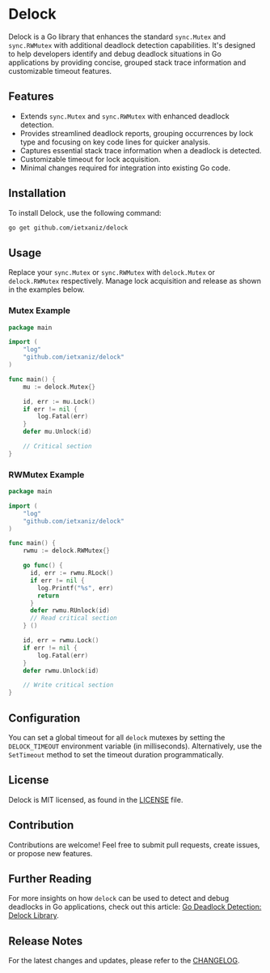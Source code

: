 # Delock

Delock is a Go library that enhances the standard `sync.Mutex` and `sync.RWMutex` with additional deadlock detection capabilities. It's designed to help developers identify and debug deadlock situations in Go applications by providing concise, grouped stack trace information and customizable timeout features.

## Features

- Extends `sync.Mutex` and `sync.RWMutex` with enhanced deadlock detection.
- Provides streamlined deadlock reports, grouping occurrences by lock type and focusing on key code lines for quicker analysis.
- Captures essential stack trace information when a deadlock is detected.
- Customizable timeout for lock acquisition.
- Minimal changes required for integration into existing Go code.

## Installation

To install Delock, use the following command:

```bash
go get github.com/ietxaniz/delock
```

## Usage

Replace your `sync.Mutex` or `sync.RWMutex` with `delock.Mutex` or `delock.RWMutex` respectively. Manage lock acquisition and release as shown in the examples below.

### Mutex Example

```go
package main

import (
    "log"
    "github.com/ietxaniz/delock"
)

func main() {
    mu := delock.Mutex{}

    id, err := mu.Lock()
    if err != nil {
        log.Fatal(err)
    }
    defer mu.Unlock(id)

    // Critical section
}
```

### RWMutex Example

```go
package main

import (
    "log"
    "github.com/ietxaniz/delock"
)

func main() {
    rwmu := delock.RWMutex{}

    go func() {
      id, err := rwmu.RLock()
      if err != nil {
        log.Printf("%s", err)
        return
      }
      defer rwmu.RUnlock(id)
      // Read critical section
    } ()

    id, err = rwmu.Lock()
    if err != nil {
        log.Fatal(err)
    }
    defer rwmu.Unlock(id)

    // Write critical section
}
```

## Configuration

You can set a global timeout for all `delock` mutexes by setting the `DELOCK_TIMEOUT` environment variable (in milliseconds). Alternatively, use the `SetTimeout` method to set the timeout duration programmatically.

## License

Delock is MIT licensed, as found in the [LICENSE](LICENSE) file.

## Contribution

Contributions are welcome! Feel free to submit pull requests, create issues, or propose new features.

## Further Reading

For more insights on how `delock` can be used to detect and debug deadlocks in Go applications, check out this article: [Go Deadlock Detection: Delock Library](https://dev.to/ietxaniz/go-deadlock-detection-delock-library-1eig).

## Release Notes

For the latest changes and updates, please refer to the [CHANGELOG](CHANGELOG.md).

